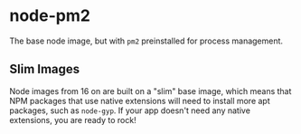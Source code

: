 # node-pm2

The base node image, but with `pm2` preinstalled for process management.

## Slim Images

Node images from 16 on are built on a "slim" base image, which means that NPM
packages that use native extensions will need to install more apt packages,
such as `node-gyp`. If your app doesn't need any native extensions, you are
ready to rock!
